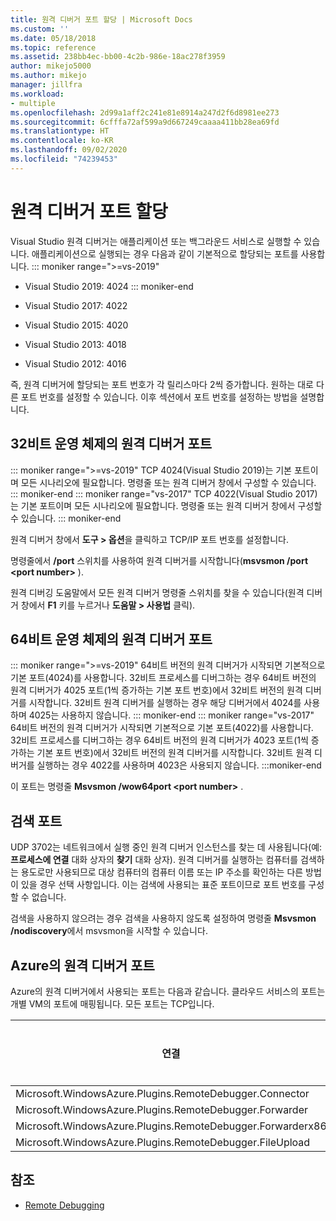 ```yaml
---
title: 원격 디버거 포트 할당 | Microsoft Docs
ms.custom: ''
ms.date: 05/18/2018
ms.topic: reference
ms.assetid: 238bb4ec-bb00-4c2b-986e-18ac278f3959
author: mikejo5000
ms.author: mikejo
manager: jillfra
ms.workload:
- multiple
ms.openlocfilehash: 2d99a1aff2c241e81e8914a247d2f6d8981ee273
ms.sourcegitcommit: 6cfffa72af599a9d667249caaaa411bb28ea69fd
ms.translationtype: HT
ms.contentlocale: ko-KR
ms.lasthandoff: 09/02/2020
ms.locfileid: "74239453"
---
```

# <a name="remote-debugger-port-assignments"></a>원격 디버거 포트 할당
Visual Studio 원격 디버거는 애플리케이션 또는 백그라운드 서비스로 실행할 수 있습니다. 애플리케이션으로 실행되는 경우 다음과 같이 기본적으로 할당되는 포트를 사용합니다.
::: moniker range=">=vs-2019"
- Visual Studio 2019: 4024
::: moniker-end
- Visual Studio 2017: 4022

- Visual Studio 2015: 4020

- Visual Studio 2013: 4018

- Visual Studio 2012: 4016

즉, 원격 디버거에 할당되는 포트 번호가 각 릴리스마다 2씩 증가합니다. 원하는 대로 다른 포트 번호를 설정할 수 있습니다. 이후 섹션에서 포트 번호를 설정하는 방법을 설명합니다.

## <a name="the-remote-debugger-port-on-32-bit-operating-systems"></a>32비트 운영 체제의 원격 디버거 포트

::: moniker range=">=vs-2019"
 TCP 4024(Visual Studio 2019)는 기본 포트이며 모든 시나리오에 필요합니다. 명령줄 또는 원격 디버거 창에서 구성할 수 있습니다.
::: moniker-end
::: moniker range="vs-2017"
 TCP 4022(Visual Studio 2017)는 기본 포트이며 모든 시나리오에 필요합니다. 명령줄 또는 원격 디버거 창에서 구성할 수 있습니다.
::: moniker-end

 원격 디버거 창에서 **도구 > 옵션**을 클릭하고 TCP/IP 포트 번호를 설정합니다.

 명령줄에서 **/port** 스위치를 사용하여 원격 디버거를 시작합니다(**msvsmon /port \<port number>** ).

 원격 디버깅 도움말에서 모든 원격 디버거 명령줄 스위치를 찾을 수 있습니다(원격 디버거 창에서 **F1** 키를 누르거나 **도움말 > 사용법** 클릭).

## <a name="the-remote-debugger-port-on-64-bit-operating-systems"></a>64비트 운영 체제의 원격 디버거 포트
::: moniker range=">=vs-2019"
 64비트 버전의 원격 디버거가 시작되면 기본적으로 기본 포트(4024)를 사용합니다.  32비트 프로세스를 디버그하는 경우 64비트 버전의 원격 디버거가 4025 포트(1씩 증가하는 기본 포트 번호)에서 32비트 버전의 원격 디버거를 시작합니다. 32비트 원격 디버거를 실행하는 경우 해당 디버거에서 4024를 사용하며 4025는 사용하지 않습니다.
::: moniker-end
::: moniker range="vs-2017"
 64비트 버전의 원격 디버거가 시작되면 기본적으로 기본 포트(4022)를 사용합니다.  32비트 프로세스를 디버그하는 경우 64비트 버전의 원격 디버거가 4023 포트(1씩 증가하는 기본 포트 번호)에서 32비트 버전의 원격 디버거를 시작합니다. 32비트 원격 디버거를 실행하는 경우 4022를 사용하며 4023은 사용되지 않습니다.
:::moniker-end

 이 포트는 명령줄 **Msvsmon /wow64port \<port number>** .

## <a name="the-discovery-port"></a>검색 포트
 UDP 3702는 네트워크에서 실행 중인 원격 디버거 인스턴스를 찾는 데 사용됩니다(예: **프로세스에 연결** 대화 상자의 **찾기** 대화 상자). 원격 디버거를 실행하는 컴퓨터를 검색하는 용도로만 사용되므로 대상 컴퓨터의 컴퓨터 이름 또는 IP 주소를 확인하는 다른 방법이 있을 경우 선택 사항입니다. 이는 검색에 사용되는 표준 포트이므로 포트 번호를 구성할 수 없습니다.

 검색을 사용하지 않으려는 경우 검색을 사용하지 않도록 설정하여 명령줄  **Msvsmon /nodiscovery**에서 msvsmon을 시작할 수 있습니다.

## <a name="remote-debugger-ports-on-azure"></a>Azure의 원격 디버거 포트
 Azure의 원격 디버거에서 사용되는 포트는 다음과 같습니다. 클라우드 서비스의 포트는 개별 VM의 포트에 매핑됩니다. 모든 포트는 TCP입니다.

|연결|클라우드 서비스의 포트|VM의 포트|
|-|-|-|
|Microsoft.WindowsAzure.Plugins.RemoteDebugger.Connector|30400|30398|
|Microsoft.WindowsAzure.Plugins.RemoteDebugger.Forwarder|31400|31398|
|Microsoft.WindowsAzure.Plugins.RemoteDebugger.Forwarderx86|31401|31399|
|Microsoft.WindowsAzure.Plugins.RemoteDebugger.FileUpload|32400|32398|

## <a name="see-also"></a>참조
- [Remote Debugging](../debugger/remote-debugging.md)
